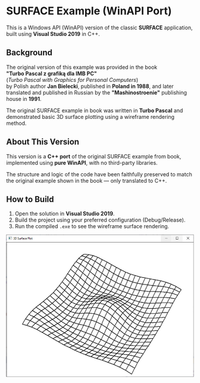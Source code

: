 # SURFACE Example (WinAPI Port)

This is a Windows API (WinAPI) version of the classic **SURFACE** application, built using **Visual Studio 2019** in C++.

## Background

The original version of this example was provided in the book  
**"Turbo Pascal z grafiką dla IMB PC"**  
(*Turbo Pascal with Graphics for Personal Computers*)  
by Polish author **Jan Bielecki**, published in **Poland in 1988**, and later translated and published in Russian by the **"Mashinostroenie"** publishing house in **1991**.

The original SURFACE example in book was written in **Turbo Pascal** and demonstrated basic 3D surface plotting using a wireframe rendering method.

## About This Version

This version is a **C++ port** of the original SURFACE example from book, implemented using **pure WinAPI**, with no third-party libraries.

The structure and logic of the code have been faithfully preserved to match the original example shown in the book — only translated to C++.

## How to Build

1. Open the solution in **Visual Studio 2019**.
2. Build the project using your preferred configuration (Debug/Release).
3. Run the compiled `.exe` to see the wireframe surface rendering.

<img src="https://github.com/ed-kurlyak/SURFACE/blob/main/pics/SURFACE.png">

